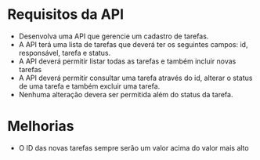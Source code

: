 # Requisitos da API

- Desenvolva uma API que gerencie um cadastro de tarefas.
- A API terá uma lista de tarefas que deverá ter os seguintes campos: id, responsável, tarefa e status.
- A API deverá permitir listar todas as tarefas e também incluir novas tarefas
- A API deverá permitir consultar uma tarefa através do id, alterar o status de uma tarefa e também excluir uma tarefa.
- Nenhuma alteração devera ser permitida além do status da tarefa.

# Melhorias

- O ID das novas tarefas sempre serão um valor acima do valor mais alto